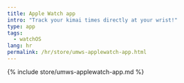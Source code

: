 ```yaml
---
title: Apple Watch app
intro: "Track your kimai times directly at your wrist!"
type: app
tags:
  - watchOS 
lang: hr
permalink: /hr/store/umws-applewatch-app.html
---
```


{% include store/umws-applewatch-app.md %}
